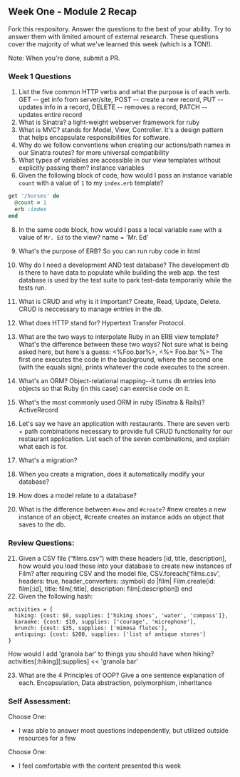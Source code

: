 ## Week One - Module 2 Recap

Fork this respository. Answer the questions to the best of your ability. Try to answer them with limited amount of external research. These questions cover the majority of what we've learned this week (which is a TON!). 

Note: When you're done, submit a PR. 

### Week 1 Questions

1. List the five common HTTP verbs and what the purpose is of each verb.
GET -- get info from server/site, POST -- create a new record, PUT -- updates info in a record, DELETE -- removes a record, PATCH -- updates entire record
2. What is Sinatra?
a light-weight webserver framework for ruby
4. What is MVC?
stands for Model, View, Controller. It's a design pattern that helps encapsulate responsibilities for software.
5. Why do we follow conventions when creating our actions/path names in our Sinatra routes?
for more universal compatibility
6. What types of variables are accessible in our view templates without explicitly passing them?
instance variables
7. Given the following block of code, how would I pass an instance variable `count` with a value of `1` to my `index.erb` template?
  
  ```ruby
  get '/horses' do
    @count = 1
    erb :index
  end
  ```

8. In the same code block, how would I pass a local variable `name` with a value of `Mr. Ed` to the view?
name = 'Mr. Ed'
9. What's the purpose of ERB?
So you can run ruby code in html
10. Why do I need a development AND test database?
The development db is there to have data to populate while building the web app. the test database is used by the test suite to park test-data temporarily while the tests run.
11. What is CRUD and why is it important?
Create, Read, Update, Delete. CRUD is neccessary to manage entries in the db.
12. What does HTTP stand for? 
Hypertext Transfer Protocol.
13. What are the two ways to interpolate Ruby in an ERB view template? What's the difference between these two ways?
Not sure what is being asked here, but here's a guess: <%Foo.bar%>, <%= Foo.bar %>  The first one executes the code in the background, where the second one (with the equals sign), prints whatever the code executes to the screen.
14. What's an ORM?
Object-relational mapping--it turns db entries into objects so that Ruby (in this case) can exercise code on it.
15. What's the most commonly used ORM in ruby (Sinatra & Rails)?
ActiveRecord
16. Let's say we have an application with restaurants. There are seven verb + path combinations necessary to provide full CRUD functionality for our restaurant application. List each of the seven combinations, and explain what each is for.

17. What's a migration? 
18. When you create a migration, does it automatically modify your database?
19. How does a model relate to a database?
20. What is the difference between `#new` and `#create`?
#new creates a new instance of an object, #create creates an instance adds an object that saves to the db.
### Review Questions:  
21. Given a CSV file (“films.csv”) with these headers [id, title, description], how would you load these into your database to create new instances of Film?
after requiring CSV and the model file, 
CSV.foreach('films.csv', headers: true, header_converters: :symbol) do |film|
  Film.create(id: film[:id], title: film[:title], description: film[:description])
end 
22. Given the following hash:
```
activities = {
  hiking: {cost: $0, supplies: ['hiking shoes', 'water', 'compass']},
  karaoke: {cost: $10, supplies: ['courage', 'microphone'],
  brunch: {cost: $35, supplies: ['mimosa flutes'],
  antiquing: {cost: $200, supplies: ['list of antique stores'] 
}
```
How would I add 'granola bar' to things you should have when hiking?
activities[:hiking][:supplies] << 'granola bar'

23. What are the 4 Principles of OOP? Give a one sentence explanation of each.
Encapsulation, Data abstraction, polymorphism, inheritance

### Self Assessment:
Choose One:
* I was able to answer most questions independently, but utilized outside resources for a few


Choose One:
* I feel comfortable with the content presented this week